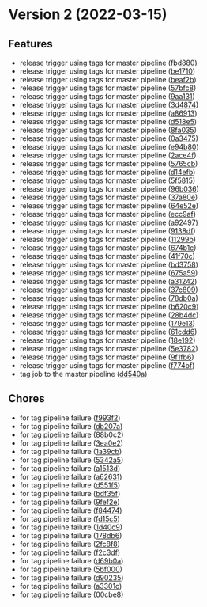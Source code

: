 # Version 2 (2022-03-15)

## Features
* release trigger using tags for master pipeline ([fbd880](https://dev.azure.com/prabhneetarora88/Mulesoft-System/_git/hello-world-ssl/commit/fbd880b9cb8b4bc79d15ad9fcd13b46167d36463))
* release trigger using tags for master pipeline ([be1710](https://dev.azure.com/prabhneetarora88/Mulesoft-System/_git/hello-world-ssl/commit/be1710e469772711cd4a33942c2260fd2667337f))
* release trigger using tags for master pipeline ([beaf2b](https://dev.azure.com/prabhneetarora88/Mulesoft-System/_git/hello-world-ssl/commit/beaf2b617e06c7595a7a7194788e92f930c4941c))
* release trigger using tags for master pipeline ([57bfc8](https://dev.azure.com/prabhneetarora88/Mulesoft-System/_git/hello-world-ssl/commit/57bfc82567306ddaac3b463cee54a6331574a301))
* release trigger using tags for master pipeline ([9aa131](https://dev.azure.com/prabhneetarora88/Mulesoft-System/_git/hello-world-ssl/commit/9aa1313c0aa0ead2557c16aff4855026a2fb00e9))
* release trigger using tags for master pipeline ([3d4874](https://dev.azure.com/prabhneetarora88/Mulesoft-System/_git/hello-world-ssl/commit/3d4874ac2961c263bd3ed3b36cf71a02e29aa724))
* release trigger using tags for master pipeline ([a86913](https://dev.azure.com/prabhneetarora88/Mulesoft-System/_git/hello-world-ssl/commit/a86913ba2e34e2bf79676d06a23e59008d14f77d))
* release trigger using tags for master pipeline ([d518e5](https://dev.azure.com/prabhneetarora88/Mulesoft-System/_git/hello-world-ssl/commit/d518e5498d58bdf2197c14a1932c8ce37d03f78b))
* release trigger using tags for master pipeline ([8fa035](https://dev.azure.com/prabhneetarora88/Mulesoft-System/_git/hello-world-ssl/commit/8fa035db8244f752c890373bb334970ff9044624))
* release trigger using tags for master pipeline ([0a3475](https://dev.azure.com/prabhneetarora88/Mulesoft-System/_git/hello-world-ssl/commit/0a3475edf0f8f2672aa89597b6194d8e005439b3))
* release trigger using tags for master pipeline ([e94b80](https://dev.azure.com/prabhneetarora88/Mulesoft-System/_git/hello-world-ssl/commit/e94b80537591341dfcd98f9deef94da50d066933))
* release trigger using tags for master pipeline ([2ace4f](https://dev.azure.com/prabhneetarora88/Mulesoft-System/_git/hello-world-ssl/commit/2ace4f0780873b7393d39cfb8eb6e7e62f453c60))
* release trigger using tags for master pipeline ([5765cb](https://dev.azure.com/prabhneetarora88/Mulesoft-System/_git/hello-world-ssl/commit/5765cbd34adfca031790bffda7176e15489022e3))
* release trigger using tags for master pipeline ([d14efb](https://dev.azure.com/prabhneetarora88/Mulesoft-System/_git/hello-world-ssl/commit/d14efb49ba76c8b9884349f37297314873f60e34))
* release trigger using tags for master pipeline ([5f5815](https://dev.azure.com/prabhneetarora88/Mulesoft-System/_git/hello-world-ssl/commit/5f5815fad6123f66995d2adbdb6315be9263dfe4))
* release trigger using tags for master pipeline ([96b036](https://dev.azure.com/prabhneetarora88/Mulesoft-System/_git/hello-world-ssl/commit/96b0360fad6bf1e31bf6a748230a396ff4f03c36))
* release trigger using tags for master pipeline ([37a80e](https://dev.azure.com/prabhneetarora88/Mulesoft-System/_git/hello-world-ssl/commit/37a80efffc937c2c05993ad8875d5b14e6806892))
* release trigger using tags for master pipeline ([64e52e](https://dev.azure.com/prabhneetarora88/Mulesoft-System/_git/hello-world-ssl/commit/64e52eca42cea1eb8c088f595b057838875df258))
* release trigger using tags for master pipeline ([ecc9af](https://dev.azure.com/prabhneetarora88/Mulesoft-System/_git/hello-world-ssl/commit/ecc9af954ec5da6bc6cd61cedfcc68f761dc75f5))
* release trigger using tags for master pipeline ([a92497](https://dev.azure.com/prabhneetarora88/Mulesoft-System/_git/hello-world-ssl/commit/a9249724087ee0d0ae5c72d4c79fc8c43fea2df2))
* release trigger using tags for master pipeline ([9138df](https://dev.azure.com/prabhneetarora88/Mulesoft-System/_git/hello-world-ssl/commit/9138dfb0a727e8ec08d96d19defca96e6e469399))
* release trigger using tags for master pipeline ([11299b](https://dev.azure.com/prabhneetarora88/Mulesoft-System/_git/hello-world-ssl/commit/11299b54f27b405ae3c8526d3b365bb440cbb7cf))
* release trigger using tags for master pipeline ([674b1c](https://dev.azure.com/prabhneetarora88/Mulesoft-System/_git/hello-world-ssl/commit/674b1c6cf326401d921889101653cef1763041b4))
* release trigger using tags for master pipeline ([41f70c](https://dev.azure.com/prabhneetarora88/Mulesoft-System/_git/hello-world-ssl/commit/41f70c556be93a139fb5243c594441a7a8f9159e))
* release trigger using tags for master pipeline ([bd3758](https://dev.azure.com/prabhneetarora88/Mulesoft-System/_git/hello-world-ssl/commit/bd375836258576dda443a8d25e6ec87a1c4996fb))
* release trigger using tags for master pipeline ([675a59](https://dev.azure.com/prabhneetarora88/Mulesoft-System/_git/hello-world-ssl/commit/675a59894b91108c47cc48923f64bfdbea1e1b91))
* release trigger using tags for master pipeline ([a31242](https://dev.azure.com/prabhneetarora88/Mulesoft-System/_git/hello-world-ssl/commit/a31242496cadd84703d447d42326ce0df936066f))
* release trigger using tags for master pipeline ([37c809](https://dev.azure.com/prabhneetarora88/Mulesoft-System/_git/hello-world-ssl/commit/37c809cbb12ebccd372560d7990ddf4a053ff074))
* release trigger using tags for master pipeline ([78db0a](https://dev.azure.com/prabhneetarora88/Mulesoft-System/_git/hello-world-ssl/commit/78db0ad35dc9c8726e2a65c02c4d545aa7897b3c))
* release trigger using tags for master pipeline ([b620c9](https://dev.azure.com/prabhneetarora88/Mulesoft-System/_git/hello-world-ssl/commit/b620c9ec42fcce042abf6911f2d77d553a5c9325))
* release trigger using tags for master pipeline ([28b4dc](https://dev.azure.com/prabhneetarora88/Mulesoft-System/_git/hello-world-ssl/commit/28b4dcb56fc5b135f3366c59d48c9138c1a18380))
* release trigger using tags for master pipeline ([179e13](https://dev.azure.com/prabhneetarora88/Mulesoft-System/_git/hello-world-ssl/commit/179e13240d62e7c018bdb2808c2f66e5c770f52a))
* release trigger using tags for master pipeline ([61cdd6](https://dev.azure.com/prabhneetarora88/Mulesoft-System/_git/hello-world-ssl/commit/61cdd6d11037c3487967b794cd705ba5b3274056))
* release trigger using tags for master pipeline ([18e192](https://dev.azure.com/prabhneetarora88/Mulesoft-System/_git/hello-world-ssl/commit/18e192fc3448ccc89aea16bdc9fe3f59a6e4266f))
* release trigger using tags for master pipeline ([5e3782](https://dev.azure.com/prabhneetarora88/Mulesoft-System/_git/hello-world-ssl/commit/5e378279215285b218d0fef8e212bda952593576))
* release trigger using tags for master pipeline ([9f1fb6](https://dev.azure.com/prabhneetarora88/Mulesoft-System/_git/hello-world-ssl/commit/9f1fb6bef6b6a01878114218b02c3df122ea5173))
* release trigger using tags for master pipeline ([f774bf](https://dev.azure.com/prabhneetarora88/Mulesoft-System/_git/hello-world-ssl/commit/f774bf0ba6b9fbd8dfd6b65bd0d49dd48242ab67))
* tag job to the master pipeline ([dd540a](https://dev.azure.com/prabhneetarora88/Mulesoft-System/_git/hello-world-ssl/commit/dd540a91d1dc5f49b18ec52f63cb2b9f23b086b4))

## Chores
* for tag pipeline failure ([f993f2](https://dev.azure.com/prabhneetarora88/Mulesoft-System/_git/hello-world-ssl/commit/f993f263abdba4ee0e03ccfa4392bfc77482548f))
* for tag pipeline failure ([db207a](https://dev.azure.com/prabhneetarora88/Mulesoft-System/_git/hello-world-ssl/commit/db207a18d60bdf5ec65819d14380e19f9d1a84ab))
* for tag pipeline failure ([88b0c2](https://dev.azure.com/prabhneetarora88/Mulesoft-System/_git/hello-world-ssl/commit/88b0c2d7885d670357107781da14872d538d0953))
* for tag pipeline failure ([3ea0e2](https://dev.azure.com/prabhneetarora88/Mulesoft-System/_git/hello-world-ssl/commit/3ea0e2f761f9494769aadbd96625b98f72dde26c))
* for tag pipeline failure ([1a39cb](https://dev.azure.com/prabhneetarora88/Mulesoft-System/_git/hello-world-ssl/commit/1a39cbe833cf5cabac3ba81d0a40dac9c72b88b0))
* for tag pipeline failure ([5342a5](https://dev.azure.com/prabhneetarora88/Mulesoft-System/_git/hello-world-ssl/commit/5342a51950cdab6e30ece3b3b44cc1f672d044ed))
* for tag pipeline failure ([a1513d](https://dev.azure.com/prabhneetarora88/Mulesoft-System/_git/hello-world-ssl/commit/a1513d954bfcdd91b4b025d4f38711ac705b61c3))
* for tag pipeline failure ([a62631](https://dev.azure.com/prabhneetarora88/Mulesoft-System/_git/hello-world-ssl/commit/a62631021d340ed9c33eef3999ffeb43040c2499))
* for tag pipeline failure ([d551f5](https://dev.azure.com/prabhneetarora88/Mulesoft-System/_git/hello-world-ssl/commit/d551f5da5cd5da0bde7de7e06d02dba3e4b05369))
* for tag pipeline failure ([bdf35f](https://dev.azure.com/prabhneetarora88/Mulesoft-System/_git/hello-world-ssl/commit/bdf35f8bb87844ce985f785d4e0e7ffd3fc73bd3))
* for tag pipeline failure ([9fef2e](https://dev.azure.com/prabhneetarora88/Mulesoft-System/_git/hello-world-ssl/commit/9fef2eacf83c0533de2793bc8309855b090d1a8c))
* for tag pipeline failure ([f84474](https://dev.azure.com/prabhneetarora88/Mulesoft-System/_git/hello-world-ssl/commit/f84474c2a07745c33c49b3082cf9d9110f76a079))
* for tag pipeline failure ([fd15c5](https://dev.azure.com/prabhneetarora88/Mulesoft-System/_git/hello-world-ssl/commit/fd15c527442aaf20aa4ac4c460c7c609604b66bb))
* for tag pipeline failure ([1d40c9](https://dev.azure.com/prabhneetarora88/Mulesoft-System/_git/hello-world-ssl/commit/1d40c93506014c70def7c6347d7b72db4bcb8b79))
* for tag pipeline failure ([178db6](https://dev.azure.com/prabhneetarora88/Mulesoft-System/_git/hello-world-ssl/commit/178db60a2e002671c45e0a187d9e0343b0dbd50e))
* for tag pipeline failure ([2fc8f8](https://dev.azure.com/prabhneetarora88/Mulesoft-System/_git/hello-world-ssl/commit/2fc8f8d6885e01986c539bf47e7402f50aa0969f))
* for tag pipeline failure ([f2c3df](https://dev.azure.com/prabhneetarora88/Mulesoft-System/_git/hello-world-ssl/commit/f2c3df3feef3d4d9393593a2890310353af76f10))
* for tag pipeline failure ([d69b0a](https://dev.azure.com/prabhneetarora88/Mulesoft-System/_git/hello-world-ssl/commit/d69b0a69972e8eafece13366eec8e14453e5b41a))
* for tag pipeline failure ([5bf000](https://dev.azure.com/prabhneetarora88/Mulesoft-System/_git/hello-world-ssl/commit/5bf0002e70c7bdc4d6a5719b2d174adc66485a31))
* for tag pipeline failure ([d90235](https://dev.azure.com/prabhneetarora88/Mulesoft-System/_git/hello-world-ssl/commit/d902351753b11c5ecaa4407f910d837916d7b7f2))
* for tag pipeline failure ([a3301c](https://dev.azure.com/prabhneetarora88/Mulesoft-System/_git/hello-world-ssl/commit/a3301c7f6bebfa000a2f9068b35c7caba6e57314))
* for tag pipeline failure ([00cbe8](https://dev.azure.com/prabhneetarora88/Mulesoft-System/_git/hello-world-ssl/commit/00cbe808342be477143101b89d8fffde2ae45255))

